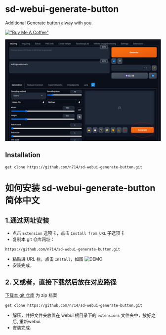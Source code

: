 # sd-webui-generate-button

Additional Generate button alway with you.

[!["Buy Me A Coffee"](https://www.buymeacoffee.com/assets/img/custom_images/orange_img.png)](https://www.buymeacoffee.com/n714mc)

![DEMO](imgs/demo.jpg)


## Installation
``` get clone https://github.com/n714/sd-webui-generate-button.git ```

# 如何安装 sd-webui-generate-button 简体中文

  ## 1.通过网址安装
  
  - 点击 `Extension` 选项卡，点击 `Install from URL` 子选项卡
  - 复制本 git 仓库网址：

```
https://github.com/n714/sd-webui-generate-button.git
```

 
  - 粘贴进 URL 栏，点击 `Install`，如图
 ![DEMO](imgs/git-install.png) 
  - 安装完成，  

  ## 2. 又或者，直接下载然后放在对应路径
  [下载本 git 仓库](https://github.com/n714/sd-webui-generate-button/archive/refs/heads/main.zip) 为 zip 档案

``` get clone https://github.com/n714/sd-webui-generate-button.git ```

  - 解压，并把文件夹放置在 webui 根目录下的 `extensions` 文件夹中，放好之后, 重新webui.
  - 安装完成.
